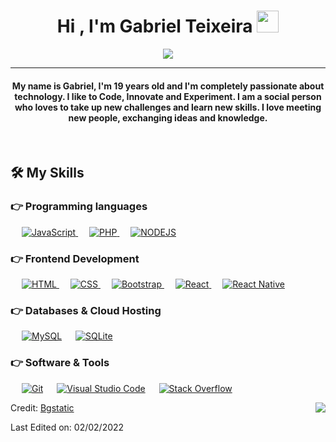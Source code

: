 
<h1 align="center">Hi , I'm Gabriel Teixeira <img src="https://media.giphy.com/media/hvRJCLFzcasrR4ia7z/giphy.gif" width="35"></h1>
<p align="center">
  <a href="#"><img src="https://readme-typing-svg.herokuapp.com/?lines=Full+-+Stack+Developer+;PHP%20|%20NODE%20|%20REACT%20|%20REACT%20NATIVE%20|%20MYSQL%20|%20JS%20;Never%20stop%20to%20learning&center=true&width=500&height=50"></a>
</p>
<hr/>
<h4 align="center"> My name is <strong>Gabriel</strong>, I'm 19 years old and I'm completely passionate about technology. I like to Code, Innovate and Experiment. I am a social person who loves to take up new challenges and learn new skills. I love meeting new people, exchanging ideas and knowledge.</h4>
<br>

## 🛠️ My Skills

### 👉 Programming languages

<p align="left"> 
  &emsp;
  <a href="https://developer.mozilla.org/en-US/docs/Web/JavaScript" target="_blank"> 
     <img alt="JavaScript" src="https://img.shields.io/badge/JavaScript%20-%23F7DF1E.svg?logo=javascript&logoColor=black">
   </a>
  &emsp;
  <a href="https://www.php.net/">
    <img alt="PHP" src="https://img.shields.io/badge/PHP-%23777BB4.svg?logo=php&logoColor=white"/>
  </a>
  &emsp;
  <a href="https://nodejs.org/en/">
    <img alt="NODEJS" src="https://img.shields.io/badge/NODE-000.svg?logo=nodedotjs&logoColor=green"/>
  </a>
</p>

### 👉 Frontend Development
<p align="left"> 
  &emsp; 
  <a href="https://www.w3.org/html/" target="_blank"> 
   <img alt="HTML" src="https://img.shields.io/badge/HTML5%20-%23E34F26.svg?logo=html5&logoColor=white">
  </a>   
  &emsp;
  <a href="https://www.w3schools.com/css/" target="_blank">
    <img alt="CSS" src="https://img.shields.io/badge/CSS%20-%231572B6.svg?logo=css3&logoColor=white">
  </a> 
   &emsp;
  <a href="https://getbootstrap.com" target="_blank"> 
    <img alt="Bootstrap" src="https://img.shields.io/badge/Bootstrap-%23563D7C.svg?style=flat&logo=bootstrap&logoColor=white"/>
  </a>
  &emsp;
  <a href="https://pt-br.reactjs.org/docs/getting-started.html" target="_blank"> 
    <img alt="React" src="https://img.shields.io/badge/REACT%20-%231572B6.svg?style=flat&logo=react&logoColor=white"/>
  </a>
  &emsp;
  <a href="https://reactnative.dev/" target="_blank"> 
    <img alt="React Native" src="https://img.shields.io/badge/REACT%20NATIVE%20-%231572B6.svg?style=flat&logo=react&logoColor=white"/>
  </a>
</p>

### 👉 Databases & Cloud Hosting
<p align="left">
  &emsp;
    <a href="https://www.mysql.com/"><img alt="MySQL" src="https://img.shields.io/badge/MySQL-000.svg?style=flat&logo=mysql&logoColor=white"></a>
  &emsp;
    <a href="https://www.sqlite.org/"><img alt="SQLite" src ="https://img.shields.io/badge/sqlite-%2307405e.svg?style=flat&logo=sqlite&logoColor=white"/></a>
 </p>
  
 ### 👉 Software & Tools
 
<p>
  &emsp;
    <a href="#"><img alt="Git" src="https://img.shields.io/badge/Git%20-%23F05033.svg?logo=git&logoColor=white"></a>
  &emsp;
    <a href="#"><img alt="Visual Studio Code" src="https://img.shields.io/badge/Visual%20Studio%20Code-0078d7.svg?logo=visual-studio-code&logoColor=white"></a>
  &emsp;
    <a href="#"><img alt="Stack Overflow" src="https://img.shields.io/badge/-Stack%20Overflow-FE7A16?logo=stack-overflow&logoColor=white"></a>
  &emsp;
</p>




<img align="right" src="https://estruyf-github.azurewebsites.net/api/VisitorHit?user=gbeteixeira&repo=gbeteixeira&countColorcountColor&countColor=0e75b6"/>


Credit: [Bgstatic](https://github.com/Bgstatic)

Last Edited on: 02/02/2022
